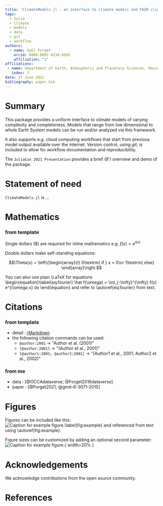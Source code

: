 ```yaml
---
title: 'ClimateModels.jl : an interface to climate models and FAIR climate science framework'
tags:
  - Julia
  - climate
  - models
  - data
  - git
  - workflow
authors:
  - name: Gaël Forget
    orcid: 0000-0002-4234-056X
    affiliation: "1"
affiliations:
 - name: department of Earth, Atmospheric and Planetary Sciences, Massachusetts Institute of Technology, USA
   index: 1
date: 27 June 2022
bibliography: paper.bib
---
```


# Summary

This package provides a uniform interface to climate models of varying complexity and completeness. Models that range from low dimensional to whole Earth System models can be run and/or analyzed via this framework. 

It also supports e.g. cloud computing workflows that start from previous model output available over the internet. Version control, using _git_, is included to allow for workflow documentation and reproducibility.

The `JuliaCon 2021 Presentation` provides a brief (8') overview and demo of the package.

# Statement of need

`ClimateModels.jl` is ... 

# Mathematics

### from template

Single dollars ($) are required for inline mathematics e.g. $f(x) = e^{\pi/x}$

Double dollars make self-standing equations:

$$\Theta(x) = \left\{\begin{array}{l}
0\textrm{ if } x < 0\cr
1\textrm{ else}
\end{array}\right.$$

You can also use plain \LaTeX for equations
\begin{equation}\label{eq:fourier}
\hat f(\omega) = \int_{-\infty}^{\infty} f(x) e^{i\omega x} dx
\end{equation}
and refer to \autoref{eq:fourier} from text.

# Citations

### from template

- detail : [rMarkdown](http://rmarkdown.rstudio.com/authoring_bibliographies_and_citations.html)
- the following citation commands can be used:
	- `@author:2001`  ->  "Author et al. (2001)"
	- `[@author:2001]` -> "(Author et al., 2001)"
	- `[@author1:2001; @author2:2001]` -> "(Author1 et al., 2001; Author2 et al., 2002)"

### from me

- data : [@OCCAdataverse; @Forget2016dataverse]
- paper : [@Forget2021; @gmd-8-3071-2015]
 
# Figures

Figures can be included like this:
![Caption for example figure.\label{fig:example}](https://github.com/JuliaClimate/IndividualDisplacements.jl/blob/master/docs/joss/simulated_atm_flow04.png?raw=true)
and referenced from text using \autoref{fig:example}.

Figure sizes can be customized by adding an optional second parameter:
![Caption for example figure.](https://user-images.githubusercontent.com/20276764/131556274-48f3df13-0608-4cd0-acf9-c3e29894a32c.png){ width=20% }

# Acknowledgements

We acknowledge contributions from the open source community.

# References
